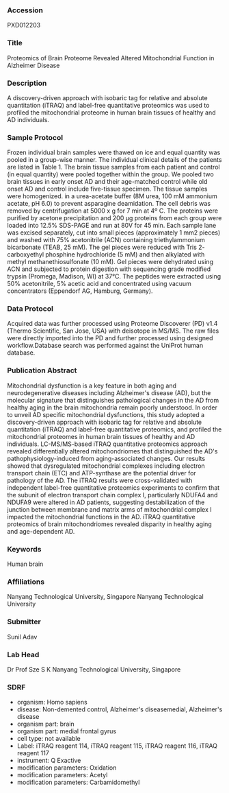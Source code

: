 ### Accession
PXD012203

### Title
Proteomics of Brain Proteome Revealed Altered Mitochondrial Function in Alzheimer Disease

### Description
A discovery-driven approach with isobaric tag for relative and absolute quantitation (iTRAQ) and label-free quantitative proteomics was used to profiled the mitochondrial proteome in human brain tissues of healthy and AD individuals.

### Sample Protocol
Frozen individual brain samples were thawed on ice and equal quantity was pooled in a group-wise manner. The individual clinical details of the patients are listed in Table 1. The brain tissue samples from each patient and control (in equal quantity) were pooled together within the group.  We pooled two brain tissues in early onset AD and their age-matched control while old onset AD and control include five-tissue specimen. The tissue samples were homogenized. in a urea-acetate buffer (8M urea, 100 mM ammonium acetate, pH 6.0) to prevent asparagine deamidation. The cell debris was removed by centrifugation at 5000 x g for 7 min at 4º C. The proteins were purified by acetone precipitation and 200 µg proteins from each group were loaded into 12.5% SDS-PAGE and run at 80V for 45 min. Each sample lane was excised separately, cut into small pieces (approximately 1 mm2 pieces) and washed with 75% acetonitrile (ACN) containing triethylammonium bicarbonate (TEAB, 25 mM). The gel pieces were reduced with Tris 2- carboxyethyl phosphine hydrochloride (5 mM) and then alkylated with methyl methanethiosulfonate (10 mM). Gel pieces were dehydrated using ACN and subjected to protein digestion with sequencing grade modified trypsin (Promega, Madison, WI) at 37°C. The peptides were extracted using 50% acetonitrile, 5% acetic acid and concentrated using vacuum concentrators (Eppendorf AG, Hamburg, Germany).

### Data Protocol
Acquired data was further processed using Proteome Discoverer (PD) v1.4 (Thermo Scientific, San Jose, USA) with deisotope in MS/MS. The raw files were directly imported into the PD and further processed using designed workflow.Database search was performed against the UniProt human database.

### Publication Abstract
Mitochondrial dysfunction is a key feature in both aging and neurodegenerative diseases including Alzheimer's disease (AD), but the molecular signature that distinguishes pathological changes in the AD from healthy aging in the brain mitochondria remain poorly understood. In order to unveil AD specific mitochondrial dysfunctions, this study adopted a discovery-driven approach with isobaric tag for relative and absolute quantitation (iTRAQ) and label-free quantitative proteomics, and profiled the mitochondrial proteomes in human brain tissues of healthy and AD individuals. LC-MS/MS-based iTRAQ quantitative proteomics approach revealed differentially altered mitochondriomes that distinguished the AD's pathophysiology-induced from aging-associated changes. Our results showed that dysregulated mitochondrial complexes including electron transport chain (ETC) and ATP-synthase are the potential driver for pathology of the AD. The iTRAQ results were cross-validated with independent label-free quantitative proteomics experiments to confirm that the subunit of electron transport chain complex I, particularly NDUFA4 and NDUFA9 were altered in AD patients, suggesting destabilization of the junction between membrane and matrix arms of mitochondrial complex I impacted the mitochondrial functions in the AD. iTRAQ quantitative proteomics of brain mitochondriomes revealed disparity in healthy aging and age-dependent AD.

### Keywords
Human brain

### Affiliations
Nanyang Technological University, Singapore
Nanyang Technological University

### Submitter
Sunil Adav

### Lab Head
Dr Prof Sze S K
Nanyang Technological University, Singapore


### SDRF
- organism: Homo sapiens
- disease: Non-demented control, Alzheimer's diseasemedial, Alzheimer's disease
- organism part: brain
- organism part: medial frontal gyrus
- cell type: not available
- Label: iTRAQ reagent 114, iTRAQ reagent 115, iTRAQ reagent 116, iTRAQ reagent 117
- instrument: Q Exactive
- modification parameters: Oxidation
- modification parameters: Acetyl
- modification parameters: Carbamidomethyl

